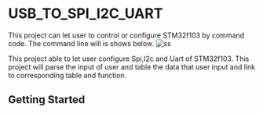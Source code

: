 # USB_TO_SPI_I2C_UART
This project can let user to control or configure STM32f103 by command code.
The command line will is shows below.
![ss](https://user-images.githubusercontent.com/29031629/44764063-7ca2ae80-ab80-11e8-857f-64f032202ed1.PNG)
 
This project able to let user configure Spi,I2c and Uart of STM32f103. This project will parse the input of user and table 
the data that user input and link to corresponding table and function.

## Getting Started

